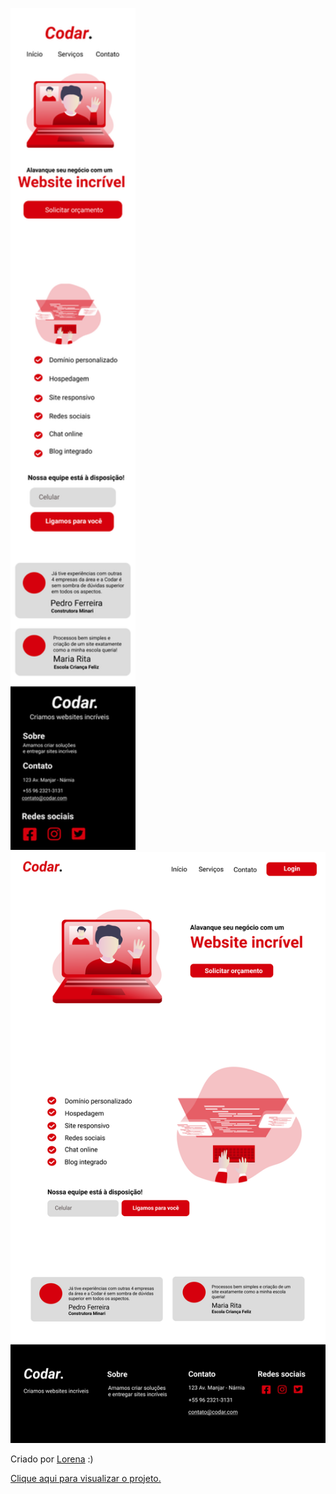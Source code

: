 
<img src="design/mobile.png" width="200em"> <img src="design/desktop.png" width="716em">


Criado por  <a href="https://github.com/Lorenalgm">Lorena</a> :)

<a href="https://juliocesarj.github.io/DevChallengeCodar/" target="_blank">Clique aqui para visualizar o projeto.</a>
